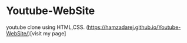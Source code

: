# Youtube-WebSite
youtube clone using HTML,CSS.
(https://hamzadarej.github.io/Youtube-WebSite/)[visit my page]
